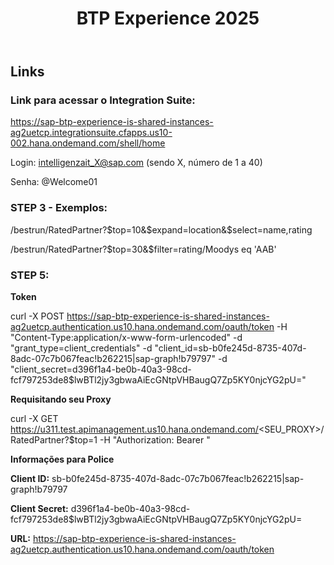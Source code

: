 <header>

<!--
  <<< Author notes: Course header >>>
  Include a 1280×640 image, course title in sentence case, and a concise description in emphasis.
  In your repository settings: enable template repository, add your 1280×640 social image, auto delete head branches.
  Add your open source license, GitHub uses MIT license.
-->

# BTP Experience 2025

</header>

<!--
  <<< Author notes: Course start >>>
  Include start button, a note about Actions minutes,
  and tell the learner why they should take the course.
-->

## Links

### Link para acessar o Integration Suite:

https://sap-btp-experience-is-shared-instances-ag2uetcp.integrationsuite.cfapps.us10-002.hana.ondemand.com/shell/home

Login: intelligenzait_X@sap.com (sendo X, número de 1 a 40)

Senha: @Welcome01

### STEP 3 - Exemplos:

/bestrun/RatedPartner?$top=10&$expand=location&$select=name,rating

/bestrun/RatedPartner?$top=30&$filter=rating/Moodys eq 'AAB'

### STEP 5:

<b>Token</b>

curl -X POST https://sap-btp-experience-is-shared-instances-ag2uetcp.authentication.us10.hana.ondemand.com/oauth/token -H "Content-Type:application/x-www-form-urlencoded" -d "grant_type=client_credentials" -d "client_id=sb-b0fe245d-8735-407d-8adc-07c7b067feac!b262215|sap-graph!b79797" -d "client_secret=d396f1a4-be0b-40a3-98cd-fcf797253de8$lwBTl2jy3gbwaAiEcGNtpVHBaugQ7Zp5KY0njcYG2pU="

 

<b>Requisitando seu Proxy</b>

curl -X GET https://u311.test.apimanagement.us10.hana.ondemand.com/<SEU_PROXY>/RatedPartner?$top=1 -H "Authorization: Bearer <TOKEN >"

 

<b>Informações para Police</b>

<b>Client ID:</b> sb-b0fe245d-8735-407d-8adc-07c7b067feac!b262215|sap-graph!b79797

<b>Client Secret:</b> d396f1a4-be0b-40a3-98cd-fcf797253de8$lwBTl2jy3gbwaAiEcGNtpVHBaugQ7Zp5KY0njcYG2pU=

<b>URL:</b> https://sap-btp-experience-is-shared-instances-ag2uetcp.authentication.us10.hana.ondemand.com/oauth/token

<!-- For start course, run in JavaScript:
'https://github.com/new?' + new URLSearchParams({
  template_owner: 'skills',
  template_name: 'github-pages',
  owner: '@me',
  name: 'skills-github-pages',
  description: 'My clone repository',
  visibility: 'public',
}).toString()
-->

<footer>

<!--
  <<< Author notes: Footer >>>
  Add a link to get support, GitHub status page, code of conduct, license link.
-->

</footer>
